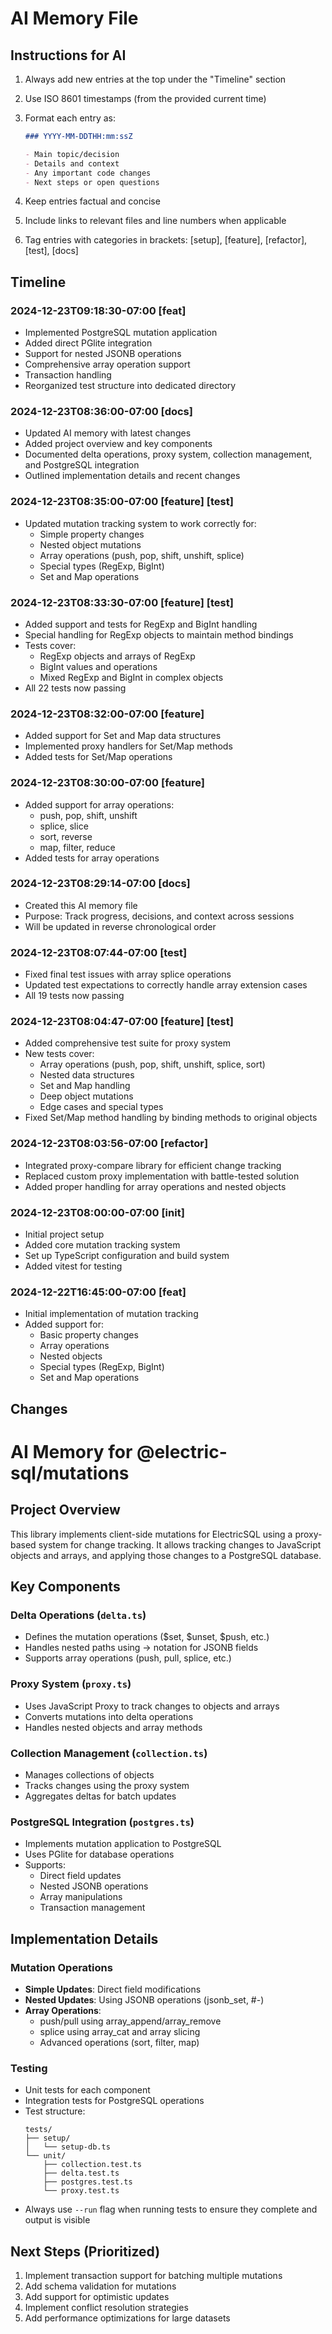 # AI Memory File

## Instructions for AI

1. Always add new entries at the top under the "Timeline" section
2. Use ISO 8601 timestamps (from the provided current time)
3. Format each entry as:

   ```markdown
   ### YYYY-MM-DDTHH:mm:ssZ

   - Main topic/decision
   - Details and context
   - Any important code changes
   - Next steps or open questions
   ```

4. Keep entries factual and concise
5. Include links to relevant files and line numbers when applicable
6. Tag entries with categories in brackets: [setup], [feature], [refactor], [test], [docs]

## Timeline

### 2024-12-23T09:18:30-07:00 [feat]

- Implemented PostgreSQL mutation application
- Added direct PGlite integration
- Support for nested JSONB operations
- Comprehensive array operation support
- Transaction handling
- Reorganized test structure into dedicated directory

### 2024-12-23T08:36:00-07:00 [docs]

- Updated AI memory with latest changes
- Added project overview and key components
- Documented delta operations, proxy system, collection management, and PostgreSQL integration
- Outlined implementation details and recent changes

### 2024-12-23T08:35:00-07:00 [feature] [test]

- Updated mutation tracking system to work correctly for:
  - Simple property changes
  - Nested object mutations
  - Array operations (push, pop, shift, unshift, splice)
  - Special types (RegExp, BigInt)
  - Set and Map operations

### 2024-12-23T08:33:30-07:00 [feature] [test]

- Added support and tests for RegExp and BigInt handling
- Special handling for RegExp objects to maintain method bindings
- Tests cover:
  - RegExp objects and arrays of RegExp
  - BigInt values and operations
  - Mixed RegExp and BigInt in complex objects
- All 22 tests now passing

### 2024-12-23T08:32:00-07:00 [feature]

- Added support for Set and Map data structures
- Implemented proxy handlers for Set/Map methods
- Added tests for Set/Map operations

### 2024-12-23T08:30:00-07:00 [feature]

- Added support for array operations:
  - push, pop, shift, unshift
  - splice, slice
  - sort, reverse
  - map, filter, reduce
- Added tests for array operations

### 2024-12-23T08:29:14-07:00 [docs]

- Created this AI memory file
- Purpose: Track progress, decisions, and context across sessions
- Will be updated in reverse chronological order

### 2024-12-23T08:07:44-07:00 [test]

- Fixed final test issues with array splice operations
- Updated test expectations to correctly handle array extension cases
- All 19 tests now passing

### 2024-12-23T08:04:47-07:00 [feature] [test]

- Added comprehensive test suite for proxy system
- New tests cover:
  - Array operations (push, pop, shift, unshift, splice, sort)
  - Nested data structures
  - Set and Map handling
  - Deep object mutations
  - Edge cases and special types
- Fixed Set/Map method handling by binding methods to original objects

### 2024-12-23T08:03:56-07:00 [refactor]

- Integrated proxy-compare library for efficient change tracking
- Replaced custom proxy implementation with battle-tested solution
- Added proper handling for array operations and nested objects

### 2024-12-23T08:00:00-07:00 [init]

- Initial project setup
- Added core mutation tracking system
- Set up TypeScript configuration and build system
- Added vitest for testing

### 2024-12-22T16:45:00-07:00 [feat]

- Initial implementation of mutation tracking
- Added support for:
  - Basic property changes
  - Array operations
  - Nested objects
  - Special types (RegExp, BigInt)
  - Set and Map operations

## Changes

# AI Memory for @electric-sql/mutations

## Project Overview

This library implements client-side mutations for ElectricSQL using a proxy-based system for change tracking. It allows tracking changes to JavaScript objects and arrays, and applying those changes to a PostgreSQL database.

## Key Components

### Delta Operations (`delta.ts`)

- Defines the mutation operations ($set, $unset, $push, etc.)
- Handles nested paths using -> notation for JSONB fields
- Supports array operations (push, pull, splice, etc.)

### Proxy System (`proxy.ts`)

- Uses JavaScript Proxy to track changes to objects and arrays
- Converts mutations into delta operations
- Handles nested objects and array methods

### Collection Management (`collection.ts`)

- Manages collections of objects
- Tracks changes using the proxy system
- Aggregates deltas for batch updates

### PostgreSQL Integration (`postgres.ts`)

- Implements mutation application to PostgreSQL
- Uses PGlite for database operations
- Supports:
  - Direct field updates
  - Nested JSONB operations
  - Array manipulations
  - Transaction management

## Implementation Details

### Mutation Operations

- **Simple Updates**: Direct field modifications
- **Nested Updates**: Using JSONB operations (jsonb_set, #-)
- **Array Operations**:
  - push/pull using array_append/array_remove
  - splice using array_cat and array slicing
  - Advanced operations (sort, filter, map)

### Testing

- Unit tests for each component
- Integration tests for PostgreSQL operations
- Test structure:
  ```
  tests/
  ├── setup/
  │   └── setup-db.ts
  └── unit/
      ├── collection.test.ts
      ├── delta.test.ts
      ├── postgres.test.ts
      └── proxy.test.ts
  ```
- Always use `--run` flag when running tests to ensure they complete and output is visible

## Next Steps (Prioritized)

1. Implement transaction support for batching multiple mutations
2. Add schema validation for mutations
3. Add support for optimistic updates
4. Implement conflict resolution strategies
5. Add performance optimizations for large datasets
